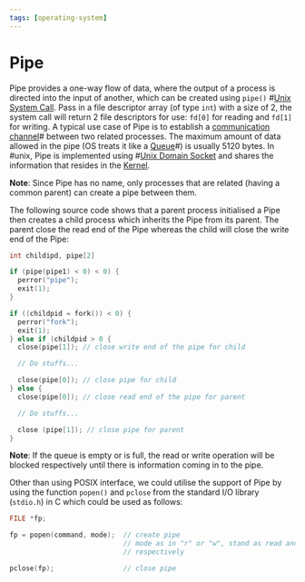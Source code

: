 ```yaml
---
tags: [operating-system]
---
```


# Pipe

Pipe provides a one-way flow of data, where the output of a process is directed
into the input of another, which can be created using `pipe()`
#[Unix System Call](202210062303.md). Pass in a file descriptor array (of type
`int`) with a size of 2, the system call will return 2 file descriptors for use:
`fd[0]` for reading and `fd[1]` for writing. A typical use case of Pipe is to
establish a [communication channel](202210042126.md)# between two related
processes. The maximum amount of data allowed in the pipe (OS treats it like a
[Queue](202112101836.md)#) is usually 5120 bytes. In #unix, Pipe is implemented
using #[Unix Domain Socket](202303232001.md) and shares the information that
resides in the [Kernel](202210062254.md).

**Note**: Since Pipe has no name, only processes that are related (having a
common parent) can create a pipe between them.

The following source code shows that a parent process initialised a Pipe then
creates a child process which inherits the Pipe from its parent. The parent
close the read end of the Pipe whereas the child will close the write end of the
Pipe:

```c
int childipd, pipe[2]

if (pipe(pipe1) < 0) < 0) {
  perror("pipe");
  exit(1);
}

if ((childpid = fork()) < 0) {
  perror("fork");
  exit(1);
} else if (childpid > 0 {
  close(pipe[1]); // close write end of the pipe for child

  // Do stuffs...

  close(pipe[0]); // close pipe for child
} else {
  close(pipe[0]); // close read end of the pipe for parent

  // Do stuffs...

  close (pipe[1]); // close pipe for parent
}
```

**Note**: If the queue is empty or is full, the read or write operation will be
blocked respectively until there is information coming in to the pipe.

Other than using POSIX interface, we could utilise the support of Pipe by using
the function `popen()` and `pclose` from the standard I/O library (`stdio.h`) in
C which could be used as follows:

```c
FILE *fp;

fp = popen(command, mode);  // create pipe
                            // mode as in "r" or "w", stand as read and write
                            // respectively

pclose(fp);                 // close pipe
```

